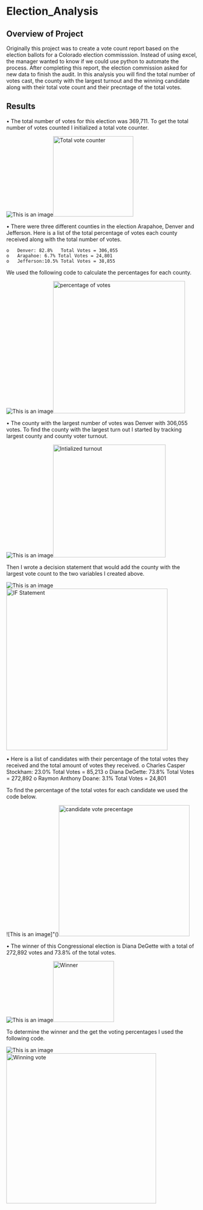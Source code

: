 # Election_Analysis

## Overview of Project
Originally this project was to create a vote count report based on the election ballots for a Colorado election commisssion. Instead of using excel, the manager wanted to know if we could use python to automate the process. After completing this report, the election commission asked for new data to finish the audit. In this analysis you will find the total number of votes cast, the county with the largest turnout and the winning candidate along with their total vote count and their precntage of the total votes.


## Results
• The total number of votes for this election was 369,711.  To get the total number of votes counted I initialized a total vote counter. 

![This is an image]()<img width="211" alt="Total vote counter" src="https://user-images.githubusercontent.com/106712521/176578790-6d845ff6-8805-4cf3-854c-515e4acffa58.png">

• There were three different counties in the election Arapahoe, Denver and Jefferson. Here is a list of the total percentage of votes each county received along with the total number of votes.

    o	Denver: 82.8%   Total Votes = 306,055
    o	Arapahoe: 6.7% Total Votes = 24,801
    o	Jefferson:10.5% Total Votes = 38,855
              
 We used the following code to calculate the percentages for each county.
	
	
![This is an image]()<img width="347" alt="percentage of votes" src="https://user-images.githubusercontent.com/106712521/176578976-ce319967-4d37-4065-924a-0179da889dfb.png">


• The county with the largest number of votes was Denver with 306,055 votes. To find the county with the largest turn out I started by tracking largest county and county voter turnout. 



![This is an image]()<img width="296" alt="Intialized turnout " src="https://user-images.githubusercontent.com/106712521/176578240-112d8641-8b34-46dd-b846-61bc9849ab0d.png">


Then I wrote a decision statement that would add the county with the largest vote count to the two variables I created above. 

![This is an image]()<img width="424" alt="IF Statement" src="https://user-images.githubusercontent.com/106712521/176576404-d0eaea6a-fea6-4e2c-8dfb-5b10720c5125.png">

• Here is a list of candidates with their percentage of the total votes they received and the total amount of votes they received.
	o Charles Casper Stockham: 23.0%   Total Votes = 85,213
	o Diana DeGette: 73.8%   Total Votes = 272,892
	o Raymon Anthony Doane: 3.1%   Total Votes = 24,801


To find the percentage of the total votes for each candidate we used the code below.


![This is an image]"()<img width="344" alt="candidate vote precentage" src="https://user-images.githubusercontent.com/106712521/176583689-0e549807-595f-4754-8a67-544031e711af.png">

• The winner of this Congressional election is Diana DeGette with a total of 272,892 votes and 73.8% of the total votes. 


![This is an image]()<img width="160" alt="Winner" src="https://user-images.githubusercontent.com/106712521/176583879-52a59004-ad38-41e8-8038-cc943abf8f71.png">


To determine the winner and the get the voting percentages I used the following code.

![This is an image]()<img width="394" alt="Winning vote " src="https://user-images.githubusercontent.com/106712521/176584028-beb6d260-9758-4e11-b3e9-d2829bea255c.png">
